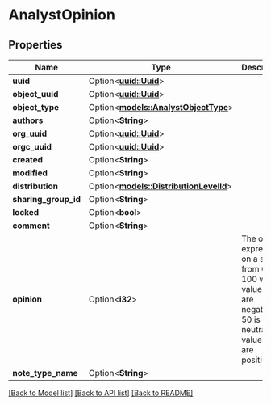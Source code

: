 # AnalystOpinion

## Properties

Name | Type | Description | Notes
------------ | ------------- | ------------- | -------------
**uuid** | Option<[**uuid::Uuid**](uuid::Uuid.md)> |  | [optional]
**object_uuid** | Option<[**uuid::Uuid**](uuid::Uuid.md)> |  | [optional]
**object_type** | Option<[**models::AnalystObjectType**](AnalystObjectType.md)> |  | [optional]
**authors** | Option<**String**> |  | [optional]
**org_uuid** | Option<[**uuid::Uuid**](uuid::Uuid.md)> |  | [optional]
**orgc_uuid** | Option<[**uuid::Uuid**](uuid::Uuid.md)> |  | [optional]
**created** | Option<**String**> |  | [optional]
**modified** | Option<**String**> |  | [optional]
**distribution** | Option<[**models::DistributionLevelId**](DistributionLevelId.md)> |  | [optional]
**sharing_group_id** | Option<**String**> |  | [optional]
**locked** | Option<**bool**> |  | [optional]
**comment** | Option<**String**> |  | [optional]
**opinion** | Option<**i32**> | The opinion expressed on a scale from 0 to 100 where values < 50 are negatives, 50 is neutral and values > 50 are positives | [optional]
**note_type_name** | Option<**String**> |  | [optional]

[[Back to Model list]](../README.md#documentation-for-models) [[Back to API list]](../README.md#documentation-for-api-endpoints) [[Back to README]](../README.md)


